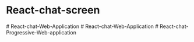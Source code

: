 # React-chat-screen
#   R e a c t - c h a t - W e b - A p p l i c a t i o n  
 #   R e a c t - c h a t - W e b - A p p l i c a t i o n  
 #   R e a c t - c h a t - P r o g r e s s i v e - W e b - a p p l i c a t i o n  
 